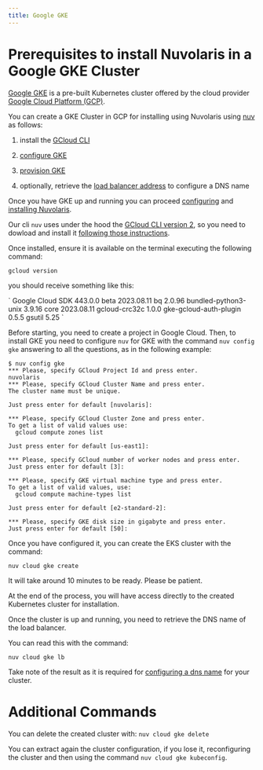 ```yaml
---
title: Google GKE
---
```

# Prerequisites to install Nuvolaris in a Google GKE Cluster

[Google GKE](https://cloud.google.com/kubernetes-engine) is a pre-built
Kubernetes cluster offered by the cloud provider [Google Cloud Platform
(GCP)](https://cloud.google.com/gcp).

You can create a GKE Cluster in GCP for installing using Nuvolaris using
[nuv](#download.adoc) as follows:

1. install the [GCloud CLI](#install-cli)

2. [configure GKE](#configure)

3. [provision GKE](#provision)

4. optionally, retrieve the [load balancer address](#retrieve-lb) to
    configure a DNS name

Once you have GKE up and running you can proceed
[configuring](#configure.adoc) and [installing
Nuvolaris](#install-cluster.adoc).

Our cli `nuv` uses under the hood the [GCloud CLI version
2](https://cloud.google.com/sdk/gcloud), so you need to dowload and
install it [following those
instructions](https://cloud.google.com/sdk/docs/install).

Once installed, ensure it is available on the terminal executing the
following command:

    gcloud version

you should receive something like this:

\` Google Cloud SDK 443.0.0 beta 2023.08.11 bq 2.0.96
bundled-python3-unix 3.9.16 core 2023.08.11 gcloud-crc32c 1.0.0
gke-gcloud-auth-plugin 0.5.5 gsutil 5.25 \`

Before starting, you need to create a project in Google Cloud. Then, to
install GKE you need to configure `nuv` for GKE with the command
`nuv config gke` answering to all the questions, as in the following
example:

    $ nuv config gke
    *** Please, specify GCloud Project Id and press enter.
    nuvolaris
    *** Please, specify GCloud Cluster Name and press enter.
    The cluster name must be unique.

    Just press enter for default [nuvolaris]:

    *** Please, specify GCloud Cluster Zone and press enter.
    To get a list of valid values use:
      gcloud compute zones list

    Just press enter for default [us-east1]:

    *** Please, specify GCloud number of worker nodes and press enter.
    Just press enter for default [3]:

    *** Please, specify GKE virtual machine type and press enter.
    To get a list of valid values, use:
      gcloud compute machine-types list

    Just press enter for default [e2-standard-2]:

    *** Please, specify GKE disk size in gigabyte and press enter.
    Just press enter for default [50]:

Once you have configured it, you can create the EKS cluster with the
command:

    nuv cloud gke create

It will take around 10 minutes to be ready. Please be patient.

At the end of the process, you will have access directly to the created
Kubernetes cluster for installation.

Once the cluster is up and running, you need to retrieve the DNS name of
the load balancer.

You can read this with the command:

    nuv cloud gke lb

Take note of the result as it is required for [configuring a dns
name](#configure-dns.adoc) for your cluster.

# Additional Commands

You can delete the created cluster with: `nuv cloud gke delete`

You can extract again the cluster configuration, if you lose it,
reconfiguring the cluster and then using the command
`nuv cloud gke kubeconfig`.
